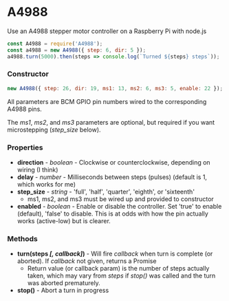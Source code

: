 # A4988
Use an A4988 stepper motor controller on a Raspberry Pi with node.js

```javascript
const A4988 = require('A4988');
const a4988 = new A4988({ step: 6, dir: 5 });
a4988.turn(5000).then(steps => console.log(`Turned ${steps} steps`));
```

### Constructor

```javascript
new A4988({ step: 26, dir: 19, ms1: 13, ms2: 6, ms3: 5, enable: 22 }); // ms1, ms2, ms3, and enable are optional
```

All parameters are BCM GPIO pin numbers wired to the corresponding A4988 pins.

The _ms1_, _ms2_, and _ms3_ parameters are optional, but required if you want microstepping (_step_size_ below).

### Properties

* **direction** - _boolean_ - Clockwise or counterclockwise, depending on wiring (I think)
* **delay** - _number_ - Milliseconds between steps (pulses) (default is 1, which works for me)
* **step_size** - _string_ - 'full', 'half', 'quarter', 'eighth', or 'sixteenth'
    * ms1, ms2, and ms3 must be wired up and provided to constructor
* **enabled** - _boolean_ - Enable or disable the controller. Set 'true' to enable (default), 'false' to disable. This is at odds with how the pin actually works (active-low) but is clearer.

### Methods

* **turn(steps _[, callback]_)** - Will fire _callback_ when turn is complete (or aborted).  If _callback_ not given, returns a Promise
    * Return value (or callback param) is the number of steps actually taken, which may vary from _steps_ if _stop()_ was called and the turn was aborted prematurely.
* **stop()** - Abort a turn in progress
